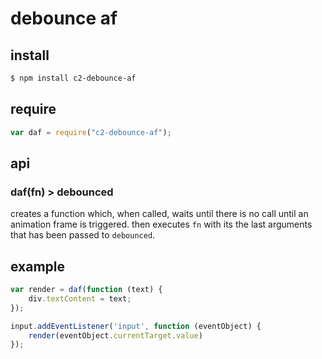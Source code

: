 debounce af
===========


install
-------

```sh
$ npm install c2-debounce-af
```


require
-------

```js
var daf = require("c2-debounce-af");
```


api
---

### daf(fn) > debounced

creates a function which, when called, waits until there is no call
until an animation frame is triggered. then executes `fn` with its
the last arguments that has been passed to `debounced`.


example
-------

```js
var render = daf(function (text) {
    div.textContent = text;
});

input.addEventListener('input', function (eventObject) {
    render(eventObject.currentTarget.value)
});
```

